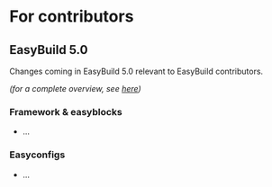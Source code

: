 # For contributors

## EasyBuild 5.0

Changes coming in EasyBuild 5.0 relevant to EasyBuild contributors.

*(for a complete overview, see [here](../easybuild-v5/index.md))*

### Framework & easyblocks

* ...

### Easyconfigs

* ...
